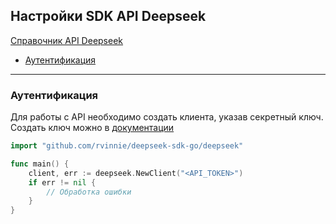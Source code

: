 ## Настройки SDK API Deepseek

[Справочник API Deepseek](https://api-docs.deepseek.com/api/deepseek-api)
* [Аутентификация](#Аутентификация)
---

### Аутентификация

Для работы с API необходимо создать клиента, указав секретный ключ. Создать ключ можно в [документации](https://platform.deepseek.com/api_keys)

```go
import "github.com/rvinnie/deepseek-sdk-go/deepseek"

func main() {
    client, err := deepseek.NewClient("<API_TOKEN>")
    if err != nil {
        // Обработка ошибки
    }
}
```
